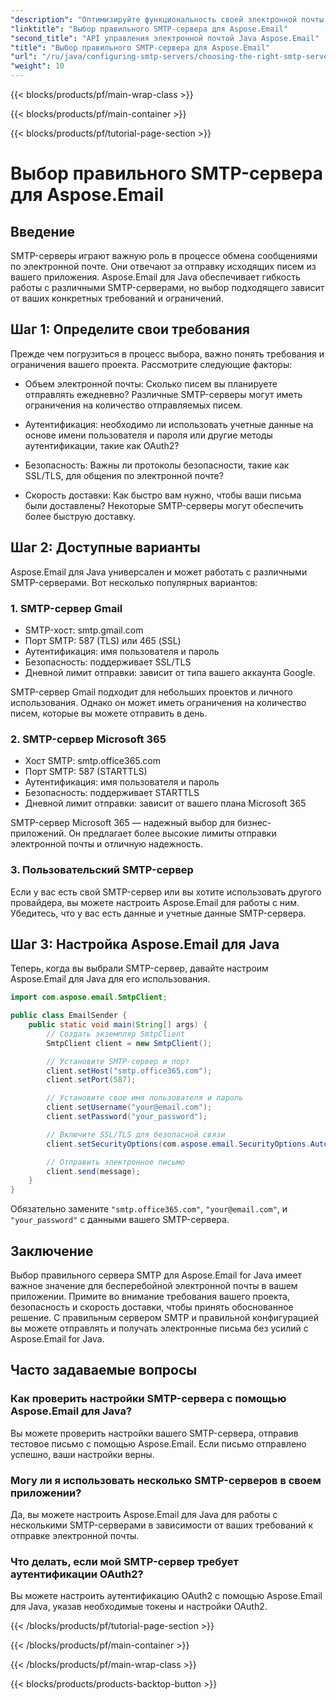 ```yaml
---
"description": "Оптимизируйте функциональность своей электронной почты с помощью Aspose.Email для Java. Узнайте, как выбрать правильный SMTP-сервер и отправлять электронные письма без усилий."
"linktitle": "Выбор правильного SMTP-сервера для Aspose.Email"
"second_title": "API управления электронной почтой Java Aspose.Email"
"title": "Выбор правильного SMTP-сервера для Aspose.Email"
"url": "/ru/java/configuring-smtp-servers/choosing-the-right-smtp-server/"
"weight": 10
---
```


{{< blocks/products/pf/main-wrap-class >}}

{{< blocks/products/pf/main-container >}}

{{< blocks/products/pf/tutorial-page-section >}}

# Выбор правильного SMTP-сервера для Aspose.Email


## Введение

SMTP-серверы играют важную роль в процессе обмена сообщениями по электронной почте. Они отвечают за отправку исходящих писем из вашего приложения. Aspose.Email для Java обеспечивает гибкость работы с различными SMTP-серверами, но выбор подходящего зависит от ваших конкретных требований и ограничений.

## Шаг 1: Определите свои требования

Прежде чем погрузиться в процесс выбора, важно понять требования и ограничения вашего проекта. Рассмотрите следующие факторы:

- Объем электронной почты: Сколько писем вы планируете отправлять ежедневно? Различные SMTP-серверы могут иметь ограничения на количество отправляемых писем.

- Аутентификация: необходимо ли использовать учетные данные на основе имени пользователя и пароля или другие методы аутентификации, такие как OAuth2?

- Безопасность: Важны ли протоколы безопасности, такие как SSL/TLS, для общения по электронной почте?

- Скорость доставки: Как быстро вам нужно, чтобы ваши письма были доставлены? Некоторые SMTP-серверы могут обеспечить более быструю доставку.

## Шаг 2: Доступные варианты

Aspose.Email для Java универсален и может работать с различными SMTP-серверами. Вот несколько популярных вариантов:

### 1. SMTP-сервер Gmail

- SMTP-хост: smtp.gmail.com
- Порт SMTP: 587 (TLS) или 465 (SSL)
- Аутентификация: имя пользователя и пароль
- Безопасность: поддерживает SSL/TLS
- Дневной лимит отправки: зависит от типа вашего аккаунта Google.

SMTP-сервер Gmail подходит для небольших проектов и личного использования. Однако он может иметь ограничения на количество писем, которые вы можете отправить в день.

### 2. SMTP-сервер Microsoft 365

- Хост SMTP: smtp.office365.com
- Порт SMTP: 587 (STARTTLS)
- Аутентификация: имя пользователя и пароль
- Безопасность: поддерживает STARTTLS
- Дневной лимит отправки: зависит от вашего плана Microsoft 365

SMTP-сервер Microsoft 365 — надежный выбор для бизнес-приложений. Он предлагает более высокие лимиты отправки электронной почты и отличную надежность.

### 3. Пользовательский SMTP-сервер

Если у вас есть свой SMTP-сервер или вы хотите использовать другого провайдера, вы можете настроить Aspose.Email для работы с ним. Убедитесь, что у вас есть данные и учетные данные SMTP-сервера.

## Шаг 3: Настройка Aspose.Email для Java

Теперь, когда вы выбрали SMTP-сервер, давайте настроим Aspose.Email для Java для его использования.

```java
import com.aspose.email.SmtpClient;

public class EmailSender {
    public static void main(String[] args) {
        // Создать экземпляр SmtpClient
        SmtpClient client = new SmtpClient();

        // Установите SMTP-сервер и порт
        client.setHost("smtp.office365.com");
        client.setPort(587);

        // Установите свое имя пользователя и пароль
        client.setUsername("your@email.com");
        client.setPassword("your_password");

        // Включите SSL/TLS для безопасной связи
        client.setSecurityOptions(com.aspose.email.SecurityOptions.Auto);

        // Отправить электронное письмо
        client.send(message);
    }
}
```

Обязательно замените `"smtp.office365.com"`, `"your@email.com"`, и `"your_password"` с данными вашего SMTP-сервера.

## Заключение

Выбор правильного сервера SMTP для Aspose.Email for Java имеет важное значение для бесперебойной электронной почты в вашем приложении. Примите во внимание требования вашего проекта, безопасность и скорость доставки, чтобы принять обоснованное решение. С правильным сервером SMTP и правильной конфигурацией вы можете отправлять и получать электронные письма без усилий с Aspose.Email for Java.

## Часто задаваемые вопросы

### Как проверить настройки SMTP-сервера с помощью Aspose.Email для Java?

Вы можете проверить настройки вашего SMTP-сервера, отправив тестовое письмо с помощью Aspose.Email. Если письмо отправлено успешно, ваши настройки верны.

### Могу ли я использовать несколько SMTP-серверов в своем приложении?

Да, вы можете настроить Aspose.Email для Java для работы с несколькими SMTP-серверами в зависимости от ваших требований к отправке электронной почты.

### Что делать, если мой SMTP-сервер требует аутентификации OAuth2?

Вы можете настроить аутентификацию OAuth2 с помощью Aspose.Email для Java, указав необходимые токены и настройки OAuth2.

{{< /blocks/products/pf/tutorial-page-section >}}

{{< /blocks/products/pf/main-container >}}

{{< /blocks/products/pf/main-wrap-class >}}

{{< blocks/products/products-backtop-button >}}